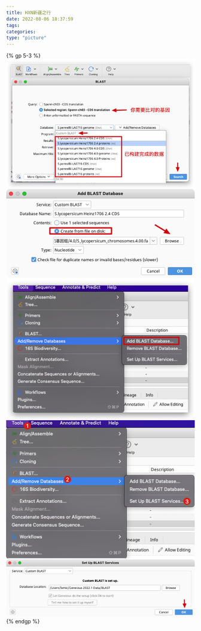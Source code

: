 ```yaml
---
title: HXN新疆之行
date: 2022-08-06 18:37:59
tags:
categories:
type: "picture"
---
```


<meta name="referrer" content="no-referrer" />


<!--more-->

{% gp 5-3 %}
![1](https://raw.githubusercontent.com/Lxmic/Picture-bed/master/uPic/2022-08-05-xh6Dga.png)
![2](https://raw.githubusercontent.com/Lxmic/Picture-bed/master/uPic/2022-08-05-fcbXgl.png)
![3](https://raw.githubusercontent.com/Lxmic/Picture-bed/master/uPic/2022-08-05-T5v64m.png)
![4](https://raw.githubusercontent.com/Lxmic/Picture-bed/master/uPic/2022-08-05-3HpSMr.png)
![5](https://raw.githubusercontent.com/Lxmic/Picture-bed/master/uPic/2022-08-05-1VlJOD.png)
{% endgp %}